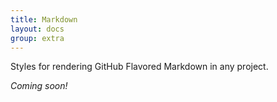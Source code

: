 ```yaml
---
title: Markdown
layout: docs
group: extra
---
```


Styles for rendering GitHub Flavored Markdown in any project.

*Coming soon!*
